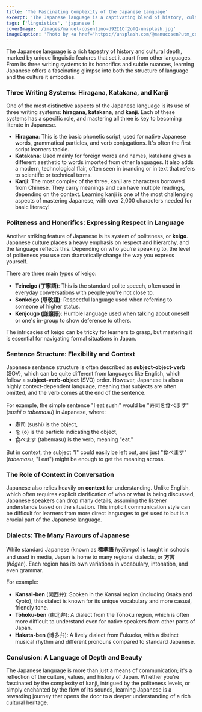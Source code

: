 ```yaml
---
title: 'The Fascinating Complexity of the Japanese Language'
excerpt: 'The Japanese language is a captivating blend of history, culture, and unique linguistic features. From its intricate writing systems to its deeply nuanced ways of expressing politeness, Japanese is a language that challenges and rewards learners in equal measure.'
tags: ['linguistics', 'japanese']
coverImage: '/images/manuel-cosentino-d92I1Of2ofQ-unsplash.jpg'
imageCaption: 'Photo by <a href="https://unsplash.com/@manucosen?utm_content=creditCopyText&utm_medium=referral&utm_source=unsplash">Manuel Cosentino</a> on <a href="https://unsplash.com/photos/shinjuku-tokyo-japan-d92I1Of2ofQ?utm_content=creditCopyText&utm_medium=referral&utm_source=unsplash">Unsplash</a>'
---
```


The Japanese language is a rich tapestry of history and cultural depth, marked by unique linguistic features that set it apart from other languages. From its three writing systems to its honorifics and subtle nuances, learning Japanese offers a fascinating glimpse into both the structure of language and the culture it embodies.

### Three Writing Systems: Hiragana, Katakana, and Kanji

One of the most distinctive aspects of the Japanese language is its use of three writing systems: **hiragana**, **katakana**, and **kanji**. Each of these systems has a specific role, and mastering all three is key to becoming literate in Japanese.

- **Hiragana**: This is the basic phonetic script, used for native Japanese words, grammatical particles, and verb conjugations. It's often the first script learners tackle.
- **Katakana**: Used mainly for foreign words and names, katakana gives a different aesthetic to words imported from other languages. It also adds a modern, technological flair, often seen in branding or in text that refers to scientific or technical terms.
- **Kanji**: The most complex of the three, kanji are characters borrowed from Chinese. They carry meanings and can have multiple readings, depending on the context. Learning kanji is one of the most challenging aspects of mastering Japanese, with over 2,000 characters needed for basic literacy!

### Politeness and Honorifics: Expressing Respect in Language

Another striking feature of Japanese is its system of politeness, or **keigo**. Japanese culture places a heavy emphasis on respect and hierarchy, and the language reflects this. Depending on who you’re speaking to, the level of politeness you use can dramatically change the way you express yourself.

There are three main types of keigo:

- **Teineigo (丁寧語)**: This is the standard polite speech, often used in everyday conversations with people you're not close to.
- **Sonkeigo (尊敬語)**: Respectful language used when referring to someone of higher status.
- **Kenjougo (謙譲語)**: Humble language used when talking about oneself or one's in-group to show deference to others.

The intricacies of keigo can be tricky for learners to grasp, but mastering it is essential for navigating formal situations in Japan.

### Sentence Structure: Flexibility and Context

Japanese sentence structure is often described as **subject-object-verb** (SOV), which can be quite different from languages like English, which follow a **subject-verb-object** (SVO) order. However, Japanese is also a highly context-dependent language, meaning that subjects are often omitted, and the verb comes at the end of the sentence.

For example, the simple sentence "I eat sushi" would be "寿司を食べます" (_sushi o tabemasu_) in Japanese, where:

- 寿司 (sushi) is the object,
- を (o) is the particle indicating the object,
- 食べます (tabemasu) is the verb, meaning "eat."

But in context, the subject "I" could easily be left out, and just "食べます" (_tabemasu_, "I eat") might be enough to get the meaning across.

### The Role of Context in Conversation

Japanese also relies heavily on **context** for understanding. Unlike English, which often requires explicit clarification of who or what is being discussed, Japanese speakers can drop many details, assuming the listener understands based on the situation. This implicit communication style can be difficult for learners from more direct languages to get used to but is a crucial part of the Japanese language.

### Dialects: The Many Flavours of Japanese

While standard Japanese (known as **標準語** _hyōjungo_) is taught in schools and used in media, Japan is home to many regional dialects, or **方言** (_hōgen_). Each region has its own variations in vocabulary, intonation, and even grammar.

For example:

- **Kansai-ben** (関西弁): Spoken in the Kansai region (including Osaka and Kyoto), this dialect is known for its unique vocabulary and more casual, friendly tone.
- **Tōhoku-ben** (東北弁): A dialect from the Tōhoku region, which is often more difficult to understand even for native speakers from other parts of Japan.
- **Hakata-ben** (博多弁): A lively dialect from Fukuoka, with a distinct musical rhythm and different pronouns compared to standard Japanese.

### Conclusion: A Language of Depth and Beauty

The Japanese language is more than just a means of communication; it's a reflection of the culture, values, and history of Japan. Whether you're fascinated by the complexity of kanji, intrigued by the politeness levels, or simply enchanted by the flow of its sounds, learning Japanese is a rewarding journey that opens the door to a deeper understanding of a rich cultural heritage.
